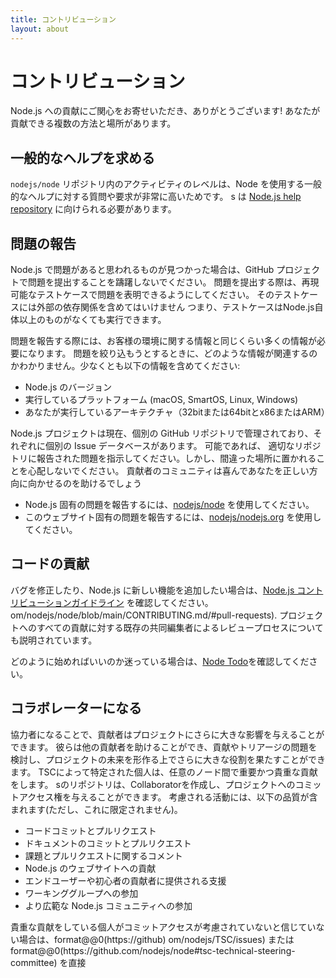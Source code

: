 ```yaml
---
title: コントリビューション
layout: about
---
```


# コントリビューション

Node.js への貢献にご関心をお寄せいただき、ありがとうございます! あなたが貢献できる複数の方法と場所があります。

## 一般的なヘルプを求める

`nodejs/node` リポジトリ内のアクティビティのレベルは、Node を使用する一般的なヘルプに対する質問や要求が非常に高いためです。 s は [Node.js help repository](https://github.com/nodejs/help/issues) に向けられる必要があります。

## 問題の報告

Node.js で問題があると思われるものが見つかった場合は、GitHub プロジェクトで問題を提出することを躊躇しないでください。 問題を提出する際は、再現可能なテストケースで問題を表明できるようにしてください。 そのテストケースには外部の依存関係を含めてはいけません つまり、テストケースはNode.js自体以上のものがなくても実行できます。

問題を報告する際には、お客様の環境に関する情報と同じくらい多くの情報が必要になります。 問題を絞り込もうとするときに、どのような情報が関連するのかわかりません。少なくとも以下の情報を含めてください:

- Node.js のバージョン
- 実行しているプラットフォーム (macOS, SmartOS, Linux, Windows)
- あなたが実行しているアーキテクチャ（32bitまたは64bitとx86またはARM）

Node.js プロジェクトは現在、個別の GitHub リポジトリで管理されており、それぞれに個別の Issue データベースがあります。 可能であれば、 適切なリポジトリに報告された問題を指示してください。しかし、間違った場所に置かれることを心配しないでください。 貢献者のコミュニティは喜んであなたを正しい方向に向かせるのを助けるでしょう

- Node.js 固有の問題を報告するには、[nodejs/node](https://github.com/nodejs/node) を使用してください。
- このウェブサイト固有の問題を報告するには、[nodejs/nodejs.org](https://github.com/nodejs/nodejs.org/issues) を使用してください。

## コードの貢献

バグを修正したり、Node.js に新しい機能を追加したい場合は、[Node.js コントリビューションガイドライン](https://github) を確認してください。 om/nodejs/node/blob/main/CONTRIBUTING.md/#pull-requests). プロジェクトへのすべての貢献に対する既存の共同編集者によるレビュープロセスについても説明されています。

どのように始めればいいのか迷っている場合は、[Node Todo](https://www.nodetodo.org/)を確認してください。

## コラボレーターになる

協力者になることで、貢献者はプロジェクトにさらに大きな影響を与えることができます。 彼らは他の貢献者を助けることができ、貢献やトリアージの問題を検討し、プロジェクトの未来を形作る上でさらに大きな役割を果たすことができます。 TSCによって特定された個人は、任意のノード間で重要かつ貴重な貢献をします。 sのリポジトリは、Collaboratorを作成し、プロジェクトへのコミットアクセス権を与えることができます。 考慮される活動には、以下の品質が含まれます(ただし、これに限定されません)。

- コードコミットとプルリクエスト
- ドキュメントのコミットとプルリクエスト
- 課題とプルリクエストに関するコメント
- Node.js のウェブサイトへの貢献
- エンドユーザーや初心者の貢献者に提供される支援
- ワーキンググループへの参加
- より広範な Node.js コミュニティへの参加

貴重な貢献をしている個人がコミットアクセスが考慮されていないと信じていない場合は、format@@0(https\://github) om/nodejs/TSC/issues) または format@@0(https\://github.com/nodejs/node#tsc-technical-steering-committee) を直接
